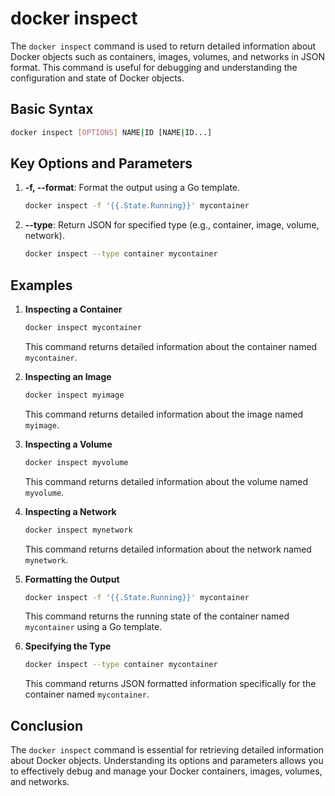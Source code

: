 # docker inspect

The `docker inspect` command is used to return detailed information about Docker objects such as containers, images, volumes, and networks in JSON format. This command is useful for debugging and understanding the configuration and state of Docker objects.

## Basic Syntax
```sh
docker inspect [OPTIONS] NAME|ID [NAME|ID...]
```

## Key Options and Parameters

1. **-f, --format**: Format the output using a Go template.
   ```sh
   docker inspect -f '{{.State.Running}}' mycontainer
   ```

2. **--type**: Return JSON for specified type (e.g., container, image, volume, network).
   ```sh
   docker inspect --type container mycontainer
   ```

## Examples

1. **Inspecting a Container**
   ```sh
   docker inspect mycontainer
   ```
   This command returns detailed information about the container named `mycontainer`.

2. **Inspecting an Image**
   ```sh
   docker inspect myimage
   ```
   This command returns detailed information about the image named `myimage`.

3. **Inspecting a Volume**
   ```sh
   docker inspect myvolume
   ```
   This command returns detailed information about the volume named `myvolume`.

4. **Inspecting a Network**
   ```sh
   docker inspect mynetwork
   ```
   This command returns detailed information about the network named `mynetwork`.

5. **Formatting the Output**
   ```sh
   docker inspect -f '{{.State.Running}}' mycontainer
   ```
   This command returns the running state of the container named `mycontainer` using a Go template.

6. **Specifying the Type**
   ```sh
   docker inspect --type container mycontainer
   ```
   This command returns JSON formatted information specifically for the container named `mycontainer`.

## Conclusion
The `docker inspect` command is essential for retrieving detailed information about Docker objects. Understanding its options and parameters allows you to effectively debug and manage your Docker containers, images, volumes, and networks.